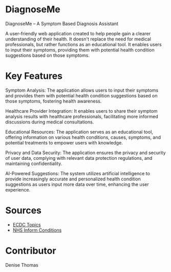 # DiagnoseMe
DiagnoseMe – A Symptom Based Diagnosis Assistant

A user-friendly web application created to help people gain a clearer understanding of their health. It doesn't replace the need for medical professionals, but rather functions as an educational tool. It enables users to input their symptoms, providing them with potential health condition suggestions based on those symptoms.

# Key Features
Symptom Analysis: The application allows users to input their symptoms and provides them with potential health condition suggestions based on those symptoms, fostering health awareness.

Healthcare Provider Integration: It enables users to share their symptom analysis results with healthcare professionals, facilitating more informed discussions during medical consultations.

Educational Resources: The application serves as an educational tool, offering information on various health conditions, causes, symptoms, and potential treatments to empower users with knowledge.

Privacy and Data Security: The application ensures the privacy and security of user data, complying with relevant data protection regulations, and maintaining confidentiality.

AI-Powered Suggestions: The system utilizes artificial intelligence to provide increasingly accurate and personalized health condition suggestions as users input more data over time, enhancing the user experience.

# Sources
- [ECDC Topics](https://www.ecdc.europa.eu/en/all-topics)
- [NHS Inform Conditions](https://www.nhsinform.scot/illnesses-and-conditions/a-to-z/)

# Contributor
Denise Thomas

